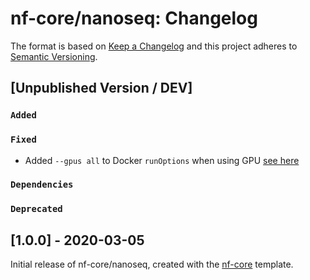# nf-core/nanoseq: Changelog

The format is based on [Keep a Changelog](http://keepachangelog.com/en/1.0.0/)
and this project adheres to [Semantic Versioning](http://semver.org/spec/v2.0.0.html).

## [Unpublished Version / DEV]

### `Added`

### `Fixed`

* Added `--gpus all` to Docker `runOptions` when using GPU [see here](https://github.com/docker/compose/issues/6691#issuecomment-514429646)

### `Dependencies`

### `Deprecated`

## [1.0.0] - 2020-03-05

Initial release of nf-core/nanoseq, created with the [nf-core](http://nf-co.re/) template.
